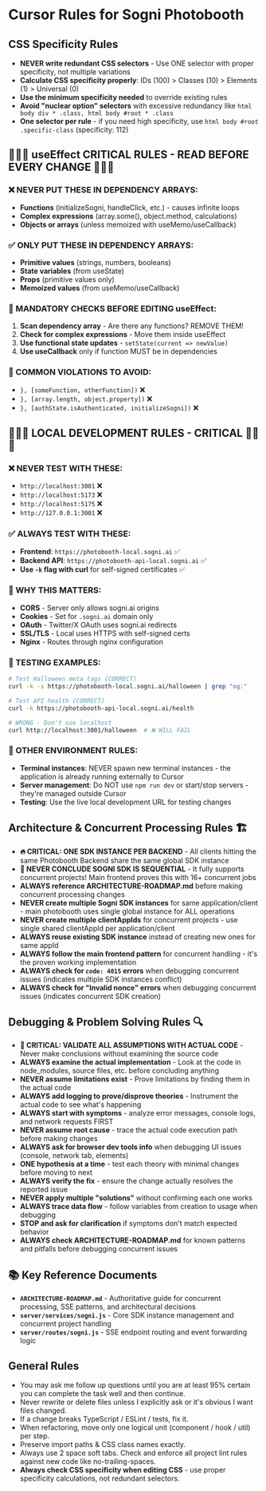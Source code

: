 # Cursor Rules for Sogni Photobooth

## CSS Specificity Rules
- **NEVER write redundant CSS selectors** - Use ONE selector with proper specificity, not multiple variations
- **Calculate CSS specificity properly**: IDs (100) > Classes (10) > Elements (1) > Universal (0)
- **Use the minimum specificity needed** to override existing rules
- **Avoid "nuclear option" selectors** with excessive redundancy like `html body div * .class, html body #root * .class`
- **One selector per rule** - if you need high specificity, use `html body #root .specific-class` (specificity: 112)

## 🚨🚨🚨 useEffect CRITICAL RULES - READ BEFORE EVERY CHANGE 🚨🚨🚨
### ❌ NEVER PUT THESE IN DEPENDENCY ARRAYS:
- **Functions** (initializeSogni, handleClick, etc.) - causes infinite loops
- **Complex expressions** (array.some(), object.method, calculations)
- **Objects or arrays** (unless memoized with useMemo/useCallback)

### ✅ ONLY PUT THESE IN DEPENDENCY ARRAYS:
- **Primitive values** (strings, numbers, booleans)
- **State variables** (from useState)
- **Props** (primitive values only)
- **Memoized values** (from useMemo/useCallback)

### 🔧 MANDATORY CHECKS BEFORE EDITING useEffect:
1. **Scan dependency array** - Are there any functions? REMOVE THEM!
2. **Check for complex expressions** - Move them inside useEffect
3. **Use functional state updates** - `setState(current => newValue)`
4. **Use useCallback** only if function MUST be in dependencies

### 🚨 COMMON VIOLATIONS TO AVOID:
- `}, [someFunction, otherFunction])` ❌ 
- `}, [array.length, object.property])` ❌
- `}, [authState.isAuthenticated, initializeSogni])` ❌

## 🚨🚨🚨 LOCAL DEVELOPMENT RULES - CRITICAL 🚨🚨🚨
### ❌ NEVER TEST WITH THESE:
- `http://localhost:3001` ❌
- `http://localhost:5173` ❌  
- `http://localhost:5175` ❌
- `http://127.0.0.1:3001` ❌

### ✅ ALWAYS TEST WITH THESE:
- **Frontend**: `https://photobooth-local.sogni.ai` ✅
- **Backend API**: `https://photobooth-api-local.sogni.ai` ✅
- **Use `-k` flag with curl** for self-signed certificates ✅

### 🔧 WHY THIS MATTERS:
- **CORS** - Server only allows sogni.ai origins
- **Cookies** - Set for `.sogni.ai` domain only
- **OAuth** - Twitter/X OAuth uses sogni.ai redirects
- **SSL/TLS** - Local uses HTTPS with self-signed certs
- **Nginx** - Routes through nginx configuration

### 📝 TESTING EXAMPLES:
```bash
# Test Halloween meta tags (CORRECT)
curl -k -s https://photobooth-local.sogni.ai/halloween | grep "og:"

# Test API health (CORRECT)  
curl -k https://photobooth-api-local.sogni.ai/health

# WRONG - Don't use localhost
curl http://localhost:3001/halloween  # ❌ WILL FAIL
```

### 🚦 OTHER ENVIRONMENT RULES:
- **Terminal instances**: NEVER spawn new terminal instances - the application is already running externally to Cursor
- **Server management**: Do NOT use `npm run dev` or start/stop servers - they're managed outside Cursor
- **Testing**: Use the live local development URL for testing changes

## Architecture & Concurrent Processing Rules 🏗️
- **🔥 CRITICAL: ONE SDK INSTANCE PER BACKEND** - All clients hitting the same Photobooth Backend share the same global SDK instance
- **🚨 NEVER CONCLUDE SOGNI SDK IS SEQUENTIAL** - It fully supports concurrent projects! Main frontend proves this with 16+ concurrent jobs
- **ALWAYS reference ARCHITECTURE-ROADMAP.md** before making concurrent processing changes
- **NEVER create multiple Sogni SDK instances** for same application/client - main photobooth uses single global instance for ALL operations
- **NEVER create multiple clientAppIds** for concurrent projects - use single shared clientAppId per application/client
- **ALWAYS reuse existing SDK instance** instead of creating new ones for same appId
- **ALWAYS follow the main frontend pattern** for concurrent handling - it's the proven working implementation
- **ALWAYS check for `code: 4015` errors** when debugging concurrent issues (indicates multiple SDK instances conflict)
- **ALWAYS check for "Invalid nonce" errors** when debugging concurrent issues (indicates concurrent SDK creation)

## Debugging & Problem Solving Rules 🔍
- **🚨 CRITICAL: VALIDATE ALL ASSUMPTIONS WITH ACTUAL CODE** - Never make conclusions without examining the source code
- **ALWAYS examine the actual implementation** - Look at the code in node_modules, source files, etc. before concluding anything
- **NEVER assume limitations exist** - Prove limitations by finding them in the actual code
- **ALWAYS add logging to prove/disprove theories** - Instrument the actual code to see what's happening
- **ALWAYS start with symptoms** - analyze error messages, console logs, and network requests FIRST
- **NEVER assume root cause** - trace the actual code execution path before making changes
- **ALWAYS ask for browser dev tools info** when debugging UI issues (console, network tab, elements)
- **ONE hypothesis at a time** - test each theory with minimal changes before moving to next
- **ALWAYS verify the fix** - ensure the change actually resolves the reported issue
- **NEVER apply multiple "solutions"** without confirming each one works
- **ALWAYS trace data flow** - follow variables from creation to usage when debugging
- **STOP and ask for clarification** if symptoms don't match expected behavior
- **ALWAYS check ARCHITECTURE-ROADMAP.md** for known patterns and pitfalls before debugging concurrent issues

## 📚 Key Reference Documents
- **`ARCHITECTURE-ROADMAP.md`** - Authoritative guide for concurrent processing, SSE patterns, and architectural decisions
- **`server/services/sogni.js`** - Core SDK instance management and concurrent project handling
- **`server/routes/sogni.js`** - SSE endpoint routing and event forwarding logic

## General Rules
- You may ask me follow up questions until you are at least 95% certain you can complete the task well and then continue.
- Never rewrite or delete files unless I explicitly ask or it's obvious I want files changed.
- If a change breaks TypeScript / ESLint / tests, fix it.
- When refactoring, move only one logical unit (component / hook / util) per step.
- Preserve import paths & CSS class names exactly.
- Always use 2 space soft tabs. Check and enforce all project lint rules against new code like no-trailing-spaces.
- **Always check CSS specificity when editing CSS** - use proper specificity calculations, not redundant selectors.